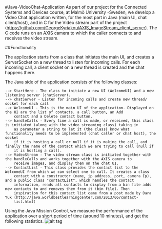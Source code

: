 #Java-VideoChat-Application
As part of our project for the Connected Systems and Devices course, at Malmö University -Sweden, we develop a Video Chat application written, for the most part in Java (main UI, chat client/host), and in C for the Video stream part of the project (https://github.com/GeorgeKyriakou/AXIS_ImageStream_client_server). The C code runs on an AXIS camera to which the caller connects to and receives the video stream.

##Functionality

The application starts from a class that initiates the main UI, and creates a ServerSocket on a new thread to listen for incoming calls. For each incoming call, a client socket on a new thread is created and the chat happens there.

The Java side of the application consists of the following classes:

	--> StartHere - The class to initiate a new UI (WelcomeUI) and a new listening server (chatServer).
    --> chatServer - Listen for incoming calls and create new thread/ socket for each call
    --> WelcomeUI - This is the main UI of the application. Displayed on the UI are the list of contacts, a call button, an Add
		contact and a Delete contact button. 
    --> handleCalls - Every time a call is made, or received, this class is initiated (along with the video streaming class) taking in
		as parameter a string to let it (the class) know what functionality needs to be implemented (chat caller or chat host), the socket
		if it is hosting a call or null if it is making the call, and finally the name of the contact which we are trying to call (null if
		it is hosting a call).
    --> VideoStream - The video stream class is initiated together with the handleCalls and works together with the AXIS camera to
		receive images, and display them on the chat UI.
    --> ContactList - This class provides the contact list to the WelcomeUI from which we can select one to call. It creates a class
		contact with a constructor (name, ip address, port, camera Ip), and a public class "contactList", which handles the contact
		information, reads all contacts to display from a bin file adds new contacts to and removes them from it (bin file). Then
		inspiration for this contact list came from a post made by Dara Yuk (http://java.worldbestlearningcenter.com/2013/06/contact-
		list.html)

Using the Java Mission Control, we measure the performance of the application over a short period of time (around 10 minutes), and get the
following statistics.
![alt tag](https://writelatex.s3.amazonaws.com/bbtddzytdyqp/uploads/388/10417193/1.png)
